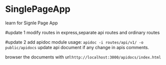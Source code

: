 # SinglePageApp
learn for Signle Page App

#update 1
modify routes in express,separate api routes and ordinary routes


#update 2
add apidoc module
usage: `apidoc -i routes/api/v1/ -o public/apidocs` update api document if any change in apis comments.

browser the documents with url:`http://localhost:3000/apidocs/index.html`